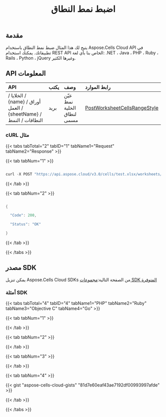 ﻿---
title: اضبط نمط النطاق
second_title: Aspose.Cells Cloud Documen
linktitle: ضبط الاسلوب
type: docs
url: /ar/ranges/update/style/
aliases: [/set-the-style-of-the-range/]
keywords: Set range style on an Excel workshee
description: Aspose.Cells Cloud REST API يدعم إعداد نمط النطاق على ورقة عمل Excel. SDK يدعم أنواع لغات التطوير. وهي تشمل Android و C# و Go و Java و NodeJS و Perl و PHP و Python و Ruby و swift
weight: 70
---
## **مقدمة**
يتيح لك هذا المثال ضبط نمط النطاق باستخدام Aspose.Cells Cloud API في تطبيقاتك. يمكنك استخدام REST API الخاص بنا بأي لغة: .NET ، Java ، PHP ، Ruby ، Rails ، Python ، jQuery وغيرها الكثير.
## **API المعلومات**

|**API**|**يكتب**|**وصف**|**رابط الموارد**|
|:- |:- |:- |:- |
|/ الخلايا / {name} / أوراق العمل / {sheetName} / النطاقات / النمط|بريد|عيّن نمط الخلية لنطاق مسمى|[PostWorksheetCellsRangeStyle](https://apireference.aspose.cloud/cells/#/Ranges/PostWorksheetCellsRangeStyle)|
### **cURL مثال**
{{< tabs tabTotal="2" tabID="1" tabName1="Request" tabName2="Response" >}}

{{< tab tabNum="1" >}}

```java

curl -X POST "https://api.aspose.cloud/v3.0/cells/test.xlsx/worksheets/Sheet1/ranges/style" -H "accept: application/json" -H "Content-Type: application/json" -d "{ \"Range\": { \"ColumnCount\": 2, \"ColumnWidth\": 0, \"FirstColumn\": 1, \"FirstRow\": 1, \"Name\": \"string\", \"RefersTo\": \"string\", \"RowCount\": 2, \"RowHeight\": 0, \"Worksheet\": \"Sheet1\" }, \"Style\": { \"Font\": { \"DoubleSize\": 1, \"IsBold\": true, \"IsItalic\": true, \"IsStrikeout\": true, \"IsSubscript\": true, \"IsSuperscript\": true } }}"

```

{{< /tab >}}

{{< tab tabNum="2" >}}

```java

{

  "Code": 200,

  "Status": "OK"

}

```

{{< /tab >}}

{{< /tabs >}}
## **مصدر SDK**
يمكن تنزيل Aspose.Cells Cloud SDKs من الصفحة التالية:[مجموعات SDK المتوفرة](/cells/ar/available-sdks/)
### **أمثلة SDK**
{{< tabs tabTotal="4" tabID="4" tabName1="PHP" tabName2="Ruby" tabName3="Objective C" tabName4="Go" >}}

{{< tab tabNum="1" >}}



{{< /tab >}}

{{< tab tabNum="2" >}}



{{< /tab >}}

{{< tab tabNum="3" >}}



{{< /tab >}}

{{< tab tabNum="4" >}}



{{< gist "aspose-cells-cloud-gists" "81d7e60eaf43ae7192df00993997afde" >}}

{{< /tab >}}

{{< /tabs >}}
